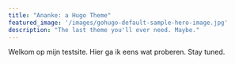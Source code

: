 ```yaml
---
title: "Ananke: a Hugo Theme"
featured_image: '/images/gohugo-default-sample-hero-image.jpg'
description: "The last theme you'll ever need. Maybe."
---
```

Welkom op mijn testsite. Hier ga ik eens wat proberen. Stay tuned.
